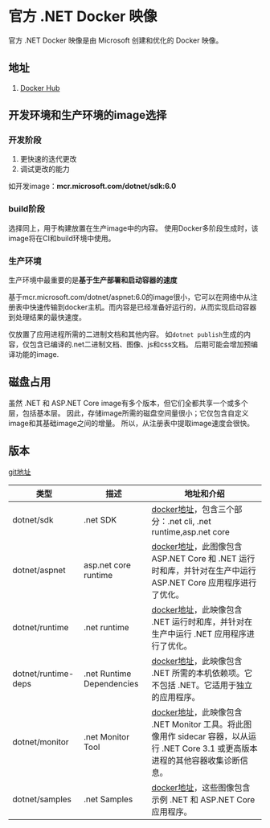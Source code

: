 # 官方 .NET Docker 映像

官方 .NET Docker 映像是由 Microsoft 创建和优化的 Docker 映像。

## 地址

1. [Docker Hub](https://hub.docker.com/_/microsoft-dotnet/)

## 开发环境和生产环境的image选择

### 开发阶段

1. 更快速的迭代更改
2. 调试更改的能力

如开发image：**mcr.microsoft.com/dotnet/sdk:6.0**

### build阶段

选择同上，用于构建放置在生产image中的内容。
使用Docker多阶段生成时，该image将在CI和build环境中使用。

### 生产环境

生产环境中最重要的是**基于生产部署和启动容器的速度**

基于mcr.microsoft.com/dotnet/aspnet:6.0的image很小，它可以在网络中从注册表中快速传输到docker主机。而内容是已经准备好运行的，从而实现启动容器到处理结果的最快速度。

仅放置了应用进程所需的二进制文档和其他内容。
 如`dotnet publish`生成的内容，仅包含已编译的.net二进制文档、图像、js和css文档。
 后期可能会增加预编译功能的image.

## 磁盘占用

 虽然 .NET 和 ASP.NET Core image有多个版本，但它们全都共享一个或多个层，包括基本层。 因此，存储image所需的磁盘空间量很小；它仅包含自定义image和其基础image之间的增量。 所以，从注册表中提取image速度会很快。

## 版本

[git地址](https://github.com/dotnet/dotnet-docker)

|类型|描述|地址和介绍|
|--|--|--|
|dotnet/sdk|.net SDK|[docker地址](https://hub.docker.com/_/microsoft-dotnet-sdk/)，包含三个部分：.net cli, .net runtime,asp.net core|
|dotnet/aspnet|asp.net core runtime|[docker地址](https://hub.docker.com/_/microsoft-dotnet-aspnet/)，此图像包含 ASP.NET Core 和 .NET 运行时和库，并针对在生产中运行 ASP.NET Core 应用程序进行了优化。|
|dotnet/runtime|.net runtime|[docker地址](https://hub.docker.com/_/microsoft-dotnet-runtime/)，此映像包含 .NET 运行时和库，并针对在生产中运行 .NET 应用程序进行了优化。|
|dotnet/runtime-deps|.net Runtime Dependencies|[docker地址](https://hub.docker.com/_/microsoft-dotnet-runtime-deps/)，此映像包含 .NET 所需的本机依赖项。它不包括 .NET。它适用于独立的应用程序。|
|dotnet/monitor|.net Monitor Tool|[docker地址](https://hub.docker.com/_/microsoft-dotnet-monitor/)，此映像包含 .NET Monitor 工具。将此图像用作 sidecar 容器，以从运行 .NET Core 3.1 或更高版本进程的其他容器收集诊断信息。|
|dotnet/samples|.net Samples|[docker地址](https://hub.docker.com/_/microsoft-dotnet-samples/)，这些图像包含示例 .NET 和 ASP.NET Core 应用程序。|
